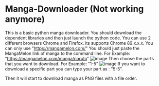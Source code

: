 # Manga-Downloader (Not working anymore)
This is a basic python manga downloader. You should download the dependent libraries and then just launch the python code. 
You can use 2 different browsers Chrome and Firefox. Its supports Chrome 89.x.x.x. You can only use "https://mangamelon.com/"
You should just paste the MangaMelon link of manga to the command line. For Example: "https://mangamelon.com/manga/naruto"
![image](https://user-images.githubusercontent.com/58988396/113182716-e533f980-925b-11eb-99dd-360bbdbd8a8d.png)
Then choose the parts that you want to download. For Example: "1-5"
![image](https://user-images.githubusercontent.com/58988396/113183614-e3b70100-925c-11eb-9e4e-48f3a84f95a2.png)
If you want to download  a specific part you can type your part as : "5-5".

Then it will start to download manga as PNG files with a file order.
